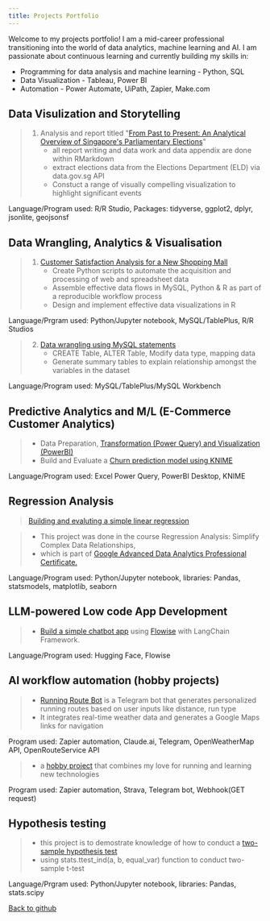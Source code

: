 ```yaml
---
title: Projects Portfolio
---
```

Welcome to my projects portfolio! I am a mid-career professional transitioning into the world of data analytics, machine learning and AI. I am passionate about continuous learning and currently building my skills in:  
*  Programming for data analysis and machine learning - Python, SQL  
*  Data Visualization - Tableau, Power BI  
*  Automation - Power Automate, UiPath, Zapier, Make.com 

## Data Visulization and Storytelling  
> 1. Analysis and report titled "[From Past to Present: An Analytical Overview of Singapore's Parliamentary Elections](https://cheeweeng.github.io/R_prog_capstone_project/ANL501_Rmarkdown.html)"
>    * all report writing and data work and data appendix are done within RMarkdown
>    * extract elections data from the Elections Department (ELD) via data.gov.sg API
>    * Constuct a range of visually compelling visualization to highlight significant events
<p>Language/Program used: R/R Studio, Packages: tidyverse, ggplot2, dplyr, jsonlite, geojsonsf</p>

## Data Wrangling, Analytics & Visualisation

> 1. [Customer Satisfaction Analysis for a New Shopping Mall](https://cheeweeng.github.io/Data_Wrangling_Capstone_SUSS/)
>    * Create Python scripts to automate the acquisition and processing of web and spreadsheet data
>    * Assemble effective data flows in MySQL, Python & R as part of a reproducible workflow process
>    * Design and implement effective data visualizations in R  
<p>Language/Prgram used: Python/Jupyter notebook, MySQL/TablePlus, R/R Studios</p>

> 2. [Data wrangling using MySQL statements](https://cheeweeng.github.io/data_wrangling_MySQL/)
>    * CREATE Table, ALTER Table, Modify data type, mapping data
>    * Generate summary tables to explain relationship amongst the variables in the dataset  
<p>Language/Program used: MySQL/TablePlus/MySQL Workbench</p>

## Predictive Analytics and M/L (E-Commerce Customer Analytics)
>    * Data Preparation, [Transformation (Power Query) and Visualization (PowerBI)](https://cheeweeng.github.io/Data-Transformation-and-Visualization/)
>    * Build and Evaluate a [Churn prediction model using KNIME](https://cheeweeng.github.io/Churn-Prediction-Model-in-KNIME/)
<p>Language/Program used: Excel Power Query, PowerBI Desktop, KNIME</p>  

## Regression Analysis  
>  [Building and evaluting a simple linear regression](https://cheeweeng.github.io/simple-linear-regression/)

> * This project was done in the course Regression Analysis: Simplify Complex Data Relationships,
> * which is part of [Google Advanced Data Analytics Professional Certificate.](https://coursera.org/share/f5603c8340d61c6a02fbfb912433d3b4)
<p>Language/Program used: Python/Jupyter notebook, libraries: Pandas, statsmodels, matplotlib, seaborn</p>  

## LLM-powered Low code App Development  
> * [Build a simple chatbot app](https://cheeweeng.github.io/Build-a-Simple-Chatbot-App/) using [Flowise](https://cheeweeng.github.io/Setup-Flowise-on-Hugging-Face/) with LangChain Framework.
<p>Language/Program used: Hugging Face, Flowise</p>   


## AI workflow automation (hobby projects)  
> * [Running Route Bot](https://cheeweeng.github.io/Running-route-bot/) is a Telegram bot that generates personalized running routes based on user inputs like distance, run type  
> * It integrates real-time weather data and generates a Google Maps links for navigation  
<p>Program used: Zapier automation, Claude.ai, Telegram, OpenWeatherMap API, OpenRouteService API</p>

> * a [hobby project](https://cheeweeng.github.io/zapier-automation/) that combines my love for running and learning new technologies
<p>Program used: Zapier automation, Strava, Telegram bot, Webhook(GET request) </p>  

## Hypothesis testing
> * this project is to demostrate knowledge of how to conduct a [two-sample hypothesis test](https://cheeweeng.github.io/Hypothesis-testing/)
> * using stats.ttest_ind(a, b, equal_var) function to conduct two-sample t-test
<p>Language/Prgram used: Python/Jupyter notebook, libraries: Pandas, stats.scipy</p>

[Back to github](https://github.com/cheeweeng)
